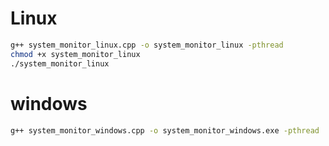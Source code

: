 # Linux
```bash
g++ system_monitor_linux.cpp -o system_monitor_linux -pthread
chmod +x system_monitor_linux
./system_monitor_linux
``` 

# windows
```bash
g++ system_monitor_windows.cpp -o system_monitor_windows.exe -pthread
```
